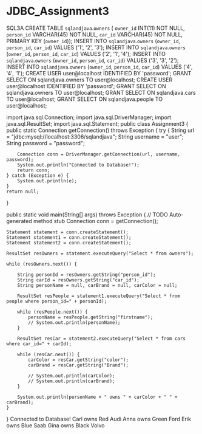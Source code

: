 # JDBC_Assignment3
SQL3A
CREATE TABLE `sqlandjava`.`owners` (
  `owner_id` INT(11) NOT NULL,
  `person_id` VARCHAR(45) NOT NULL,
  `car_id` VARCHAR(45) NOT NULL,
  PRIMARY KEY (`owner_id`));
INSERT INTO `sqlandjava`.`owners` (`owner_id`, `person_id`, `car_id`) VALUES ('1', '2', '3');
INSERT INTO `sqlandjava`.`owners` (`owner_id`, `person_id`, `car_id`) VALUES ('2', '1', '4');
INSERT INTO `sqlandjava`.`owners` (`owner_id`, `person_id`, `car_id`) VALUES ('3', '3', '2');
INSERT INTO `sqlandjava`.`owners` (`owner_id`, `person_id`, `car_id`) VALUES ('4', '4', '1');
CREATE USER user@localhost IDENTIFIED BY 'password'; 
GRANT SELECT ON sqlandjava.owners TO user@localhost;
CREATE USER user@localhost IDENTIFIED BY 'password'; 
GRANT SELECT ON sqlandjava.owners TO user@localhost;
GRANT SELECT ON sqlandjava.cars TO user@localhost;
GRANT SELECT ON sqlandjava.people TO user@localhost;


import java.sql.Connection; import java.sql.DriverManager; import java.sql.ResultSet; import java.sql.Statement;
public class Assignment3 {
public static Connection getConnection() throws Exception {
	try {
		String url = "jdbc:mysql://localhost:3306/sqlandjava";
		String username = "user";
		String password = "password";

		Connection conn = DriverManager.getConnection(url, username, password);
		System.out.println("Connected to Database!");
		return conn;
	} catch (Exception e) {
		System.out.println(e);
	}
	return null;
}

public static void main(String[] args) throws Exception {
	// TODO Auto-generated method stub
	Connection conn = getConnection();

	Statement statement = conn.createStatement();
	Statement statement1 = conn.createStatement();
	Statement statement2 = conn.createStatement();

	ResultSet resOwners = statement.executeQuery("Select * from owners");

	while (resOwners.next()) {

		String personId = resOwners.getString("person_id");
		String carId = resOwners.getString("car_id");
		String personName = null, carBrand = null, carColor = null;

		ResultSet resPeople = statement1.executeQuery("Select * from people where person_id=" + personId);

		while (resPeople.next()) {
			personName = resPeople.getString("firstname");
			// System.out.println(personName);
		}

		ResultSet resCar = statement2.executeQuery("Select * from cars where car_id=" + carId);

		while (resCar.next()) {
			carColor = resCar.getString("color");
			carBrand = resCar.getString("Brand");

			// System.out.println(carColor);
			// System.out.println(carBrand);
		}

		System.out.println(personName + " owns " + carColor + " " + carBrand);
	}
}
Connected to Database!
Carl owns Red Audi
Anna owns Green Ford
Erik owns Blue Saab
Gina owns Black Volvo
